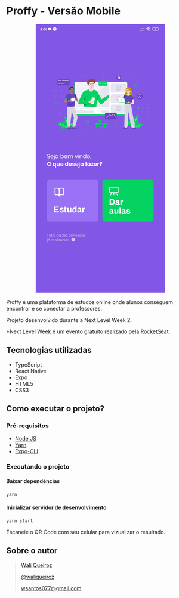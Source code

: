 # Proffy - Versão Mobile

<p align="center">
  <img src="https://github.com/waliqueiroz/proffy-mobile/blob/master/proffy-mobile.jpg" height="720">
</p>

Proffy é uma plataforma de estudos online onde alunos conseguem encontrar e se conectar a professores.

Projeto desenvolvido durante a Next Level Week 2.

*Next Level Week é um evento gratuito realizado pela [RocketSeat](https://rocketseat.com.br/).

## Tecnologias utilizadas
  - TypeScript
  - React Native
  - Expo
  - HTML5
  - CSS3

## Como executar o projeto?

### Pré-requisitos

* [Node JS](https://nodejs.org/en/)
* [Yarn](https://yarnpkg.com/)
* [Expo-CLI](https://docs.expo.io/get-started/installation/)

### Executando o projeto

#### Baixar dependências
```
yarn
```

#### Inicializar servidor de desenvolvimento
```
yarn start
```

Escaneie o QR Code com seu celular para vizualizar o resultado.

## Sobre o autor
> [Wali Queiroz](https://www.linkedin.com/in/waliqueiroz/)
> 
> [@waliqueiroz](https://github.com/waliqueiroz)
> 
> [wsantos077@gmail.com](mailto:wsantos077@gmail.com)
